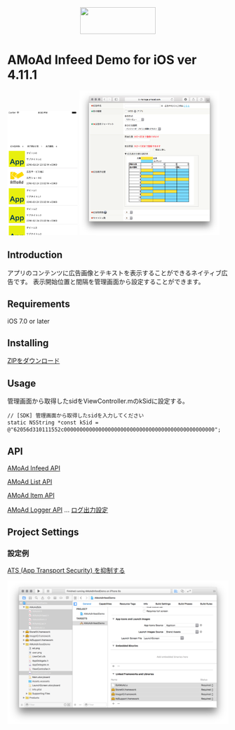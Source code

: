 <div align="center">
<img width="172" height="61" src="http://www.amoad.com/images/logo.png">
</div>

# AMoAd Infeed Demo for iOS ver 4.11.1

<img width="160" height="284" src="docs/res/ScreenShot01.png">
<img width="320" src="docs/res/ScreenShot03.png">

## Introduction

アプリのコンテンツに広告画像とテキストを表示することができるネイティブ広告です。
表示開始位置と間隔を管理画面から設定することができます。

## Requirements

iOS 7.0 or later

## Installing

[ZIPをダウンロード](https://github.com/amoad/amoad-nativelist-ios-sdk/archive/master.zip)

## Usage

管理画面から取得したsidをViewController.mのkSidに設定する。

```objc
// [SDK] 管理画面から取得したsidを入力してください
static NSString *const kSid = @"62056d310111552c000000000000000000000000000000000000000000000000";
```

## API

[AMoAd Infeed API](AMoAdInfeedDemo/AMoAdInfeedDemo/AMoAdSdk/AMoAdInfeed.h)

[AMoAd List API](AMoAdInfeedDemo/AMoAdInfeedDemo/AMoAdSdk/AMoAdList.h)

[AMoAd Item API](AMoAdInfeedDemo/AMoAdInfeedDemo/AMoAdSdk/AMoAdItem.h)

[AMoAd Logger API](AMoAdInfeedDemo/AMoAdInfeedDemo/AMoAdSdk/AMoAdLogger.h) 
 ... [ログ出力設定](https://github.com/amoad/amoad-ios-sdk/wiki/Logger)


## Project Settings

### 設定例

[ATS (App Transport Security) を抑制する](https://github.com/amoad/amoad-ios-sdk/wiki/Install#34-ats-app-transport-security-を抑制する)

<img width="640" src="docs/res/ScreenShot04.png">
